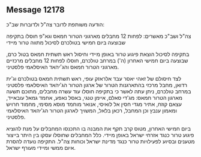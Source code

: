 ## Message 12178

הודעה משותפת לדובר צה"ל ולדוברות שב"כ:

צה"ל ושב"כ מאשרים: לפחות 12 מחבלים מארגוני הטרור חמאס וגא"פ חוסלו בתקיפה שבוצעה ביום חמישי בטולכרם לסיכול מתווה טרור מיידי

בתקיפה לסיכול הוצאת פיגוע טרור באופן מיידי וחיסול ראש תשתית חמאס בטול כרם, שבוצעה ביום חמישי האחרון (ה') במרחב טולכרם, חוסלו לפחות 12 מחבלים מרכזיים מארגוני הטרור חמאס והג׳יהאד האיסלאמי פלסטיני.

לצד חיסולם של זאהי יאסר עבד אלראזק עופי, ראש תשתית חמאס בטולכרם וג'ית רדואן, מחבל מרכזי בהתארגנות הטרור של ארגון הטרור הג'יהאד האיסלאמי פלסטיני במרחב טולכרם, ניתן עתה לאשר כי בתקיפה חוסלו עוד עשרה מחבלים, מתוכם תשעה מארגון הטרור חמאס: מג'די סאלם, איימן טנגי, באסל נאפע, אחמד גמאל עובאייד, עצאם קוזח, אתיר מגדי חסין אל לואיסי, אנואר מוחמד מוסא מסימי, מחמוד חרויש ומאמון ענבץ וכן המחבל, רכאן בלאל, המשויך לארגון הטרור הג'יהאד האיסלאמי פלסטיני. 

ביום חמישי האחרון, מטוס קרב תקף את המבנה בו התכנסו המחבלים על מנת להוציא פיגוע טרור כנגד אזרחי ישראל באופן מיידי. כלל המחבלים שחוסלו עסקו בין היתר בייצור מטענים ובסיוע לפעילויות טרור כנגד מדינת ישראל וכוחות צה"ל. התקיפה נועדה להסרת איום ממשי ומיידי מעורף ישראל.

